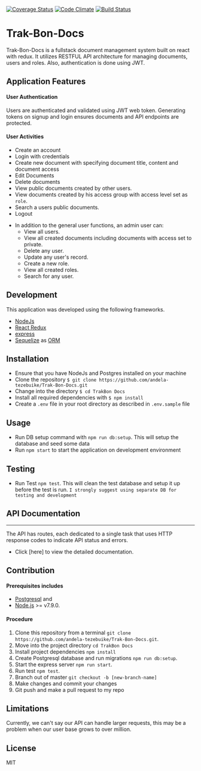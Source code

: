[![Coverage Status](https://coveralls.io/repos/github/andela-tezebuike/Trak-Bon-Docs/badge.svg?branch=feature%2F143671477%2Fimplement-feedback)](https://coveralls.io/github/andela-tezebuike/Trak-Bon-Docs?branch=feature%2F143671477%2Fimplement-feedback) [![Code Climate](https://codeclimate.com/github/andela-tezebuike/Trak-Bon-Docs/badges/gpa.svg)](https://codeclimate.com/andela-tezebuike/Trak-Bon-Docs) [![Build Status](https://travis-ci.org/andela-tezebuike/Trak-Bon-Docs.svg?branch=feature%2F143671477%2Fimplement-feedback)](https://travis-ci.org/andela-tezebuike/Trak-Bon-Docs)

# Trak-Bon-Docs
Trak-Bon-Docs is a fullstack document management system built on react with redux. It utilizes RESTFUL API architecture for managing documents, users and roles. Also, authentication is done using JWT.

## Application Features
#### User Authentication
Users are authenticated and validated using JWT web token. Generating tokens on signup and login ensures documents and API endpoints are protected.

#### User Activities
*   Create an account
*   Login with credentials
*   Create new document with specifying document title, content and document access
*   Edit Documents
*   Delete documents
*   View public documents created by other users.
*   View documents created by his access group with access level set as `role`.
*   Search a users public documents.
*   Logout

-   In addition to the general user functions, an admin user can:
    -   View all users.
    -   View all created documents including documents with access set to private.
    -   Delete any user.
    -   Update any user's record.
    -   Create a new role.
    -   View all created roles.
    -   Search for any user.

## Development
This application was developed using the following frameworks.

*   [NodeJs](https://nodejs.org)
*   [React Redux](http://redux.js.org/docs/basics/UsageWithReact.html)
*   [express](https://expressjs.com/)
*   [Sequelize](https://sequelizejs.org) as [ORM](https://en.wikipedia.org/wiki/Object-relational_mapping)

## Installation
-   Ensure that you have NodeJs and Postgres installed on your machine
-   Clone the repository `$ git clone https://github.com/andela-tezebuike/Trak-Bon-Docs.git`
-   Change into the directory `$ cd TrakBon Docs`
-   Install all required dependencies with `$ npm install`
-   Create a `.env` file in your root directory as described in `.env.sample` file

## Usage
-   Run DB setup command with  `npm run db:setup`. This will setup the database and seed some data
-   Run `npm start` to start the application on development environment

## Testing
-   Run Test `npm test`. This will clean the test database and setup it up before the test is run.
` I strongly suggest using separate DB for testing and development `

## API Documentation
-----
The API has routes, each dedicated to a single task that uses HTTP response codes to indicate API status and errors.
* Click [here] to view the detailed documentation.


## Contribution
#### Prerequisites includes
-   [Postgresql](https://www.postgresql.org/) and
-   [Node.js](http://nodejs.org/) >= v7.9.0.

#### Procedure
1.  Clone this repository from a terminal `git clone https://github.com/andela-tezebuike/Trak-Bon-Docs.git`.
2.  Move into the project directory `cd TrakBon Docs`
3.  Install project dependencies `npm install`
4.  Create Postgresql database and run migrations `npm run db:setup`.
5.  Start the express server `npm run start`.
6.  Run test `npm test`.
7.  Branch out of master `git checkout -b [new-branch-name]`
8.  Make changes and commit your changes
9.  Git push and make a pull request to my repo

## Limitations
Currently, we can't say our API can handle larger requests, this may be a problem when our user base grows to over million.

## License
MIT
